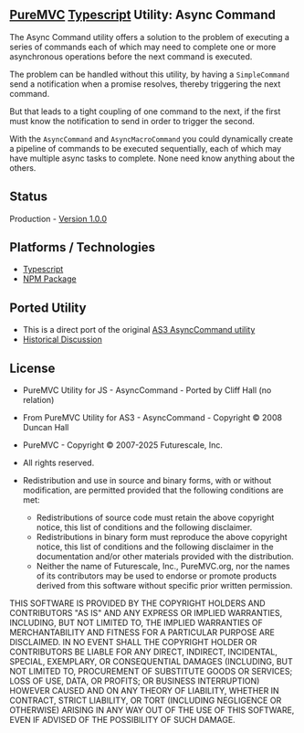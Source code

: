 ## [PureMVC](http://puremvc.github.com/) [Typescript](https://github.com/PureMVC/puremvc-typescript-multicore-framework/wiki) Utility: Async Command
The Async Command utility offers a solution to the problem of executing a series of commands each of which may need to complete one or more asynchronous operations before the next command is executed.

The problem can be handled without this utility, by having a `SimpleCommand` send a notification when a promise resolves, thereby triggering the next command.

But that leads to a tight coupling of one command to the next, if the first must know the notification to send in order to trigger the second.

With the `AsyncCommand` and `AsyncMacroCommand` you could dynamically create a pipeline of commands to be executed sequentially, each of which may have multiple async tasks to complete. None need know anything about the others.

## Status
Production - [Version 1.0.0](https://github.com/PureMVC/puremvc-typescript-util-async-command/blob/master/VERSION)

## Platforms / Technologies
* [Typescript](http://en.wikipedia.org/wiki/Typescript)
* [NPM Package](https://www.npmjs.com/package/@puremvc/puremvc-js-util-async-command)

## Ported Utility
* This is a direct port of the original [AS3 AsyncCommand utility](https://github.com/PureMVC/puremvc-as3-util-asynccommand)
* [Historical Discussion](http://forums.puremvc.org/index.php?topic=831.0)


## License
* PureMVC Utility for JS - AsyncCommand - Ported by Cliff Hall (no relation)
* From PureMVC Utility for AS3 - AsyncCommand - Copyright © 2008 Duncan Hall
* PureMVC - Copyright © 2007-2025 Futurescale, Inc.
* All rights reserved.

* Redistribution and use in source and binary forms, with or without modification, are permitted provided that the following conditions are met:

  * Redistributions of source code must retain the above copyright notice, this list of conditions and the following disclaimer.
  * Redistributions in binary form must reproduce the above copyright notice, this list of conditions and the following disclaimer in the documentation and/or other materials provided with the distribution.
  * Neither the name of Futurescale, Inc., PureMVC.org, nor the names of its contributors may be used to endorse or promote products derived from this software without specific prior written permission.

THIS SOFTWARE IS PROVIDED BY THE COPYRIGHT HOLDERS AND CONTRIBUTORS "AS IS" AND ANY EXPRESS OR IMPLIED WARRANTIES, INCLUDING, BUT NOT LIMITED TO, THE IMPLIED WARRANTIES OF MERCHANTABILITY AND FITNESS FOR A PARTICULAR PURPOSE ARE DISCLAIMED. IN NO EVENT SHALL THE COPYRIGHT HOLDER OR CONTRIBUTORS BE LIABLE FOR ANY DIRECT, INDIRECT, INCIDENTAL, SPECIAL, EXEMPLARY, OR CONSEQUENTIAL DAMAGES (INCLUDING, BUT NOT LIMITED TO, PROCUREMENT OF SUBSTITUTE GOODS OR SERVICES; LOSS OF USE, DATA, OR PROFITS; OR BUSINESS INTERRUPTION) HOWEVER CAUSED AND ON ANY THEORY OF LIABILITY, WHETHER IN CONTRACT, STRICT LIABILITY, OR TORT (INCLUDING NEGLIGENCE OR OTHERWISE) ARISING IN ANY WAY OUT OF THE USE OF THIS SOFTWARE, EVEN IF ADVISED OF THE POSSIBILITY OF SUCH DAMAGE.
